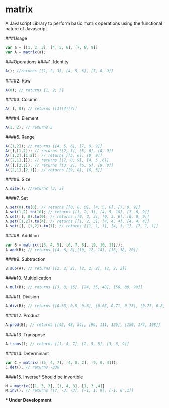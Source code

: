 matrix
======

A Javascript Library to perform basic matrix operations using the functional nature of Javascript

###Usage
```javascript
var a = [[1, 2, 3], [4, 5, 6], [7, 8, 9]]
var A = matrix(a);
```

###Operations
####1. Identity
```javascript
A(); //returns [[1, 2, 3], [4, 5, 6], [7, 8, 9]]
```
####2. Row
```javascript
A(0); // returns [1, 2, 3]
```
####3. Column
```javascript
A([], 0); // returns [[1][4][7]]
```
####4. Element
```javascript
A(1, 2); // returns 3
```
####5. Range
```javascript
A([1,2]); // returns [[4, 5, 6], [7, 8, 9]]
A([],[1,2]); // returns [[2, 3], [5, 6], [8, 9]]
A([1,2],[1,2]); // returns [[5, 6], [8, 9]]
A([2,1],[]); // returns [[7, 8, 9], [4, 5 ,6]]
A([],[2,1]); // returns [[3, 2], [6, 5], [9, 8]]
A([2,1],[2,1]); // returns [[9, 8], [6, 5]]
```
####6. Size
```javascript
A.size(); //returns [3, 3]
```
####7. Set
```javascript
A.set(0).to(0); // returns [[0, 0, 0], [4, 5, 6], [7, 8, 9]]
A.set(1,2).to(10); // returns [[1, 2, 3], [4, 5, 10], [7, 8, 9]]
A.set([], 0).to(0); // returns [[0, 2, 3], [0, 5, 6], [0, 8, 9]]
A.set([1,2]).to(4); // returns [[1, 2, 3], [4, 4, 4], [4, 4, 4]]
A.set([], [1,2]).to(1); // returns [[1, 1, 1], [4, 1, 1], [7, 1, 1]]
```
####8. Addition
```javascript
var B = matrix([[3, 4, 5], [6, 7, 8], [9, 10, 11]]);
A.add(B); // returns [[4, 6, 8],[10, 12, 14], [16, 18, 20]]
```
####9. Subtraction
```javascript
B.sub(A); // returns [[2, 2, 2], [2, 2, 2], [2, 2, 2]]
```
####10. Multiplication
```javascript
A.mul(B); // returns [[3, 8, 15], [24, 35, 48], [56, 80, 99]]
```
####11. Division
```javascript
A.div(B); // returns [[0.33, 0.5, 0.6], [0.66, 0.71, 0.75], [0.77, 0.8, 0.81]]
```
####12. Product
```javascript
A.prod(B); // returns [[42, 48, 54], [96, 111, 126], [150, 174, 198]]
```
####13. Transpose
```javascript
A.trans(); // returns [[1, 4, 7], [2, 5, 8], [3, 6, 9]]
```
####14. Determinant
```javascript
var C = matrix([[5, 4, 7], [4, 8, 2], [9, 0, 4]]);
C.det(); // returns -336
```
####15. Inverse*
Should be invertible
```javascript
M = matrix([[1, 3, 3], [1, 4, 3], [1, 3 ,4]]
M.inv(); // returns [[7, -3, -3], [-1, 1, 0], [-1, 0 ,1]]
```

__* Under Development__